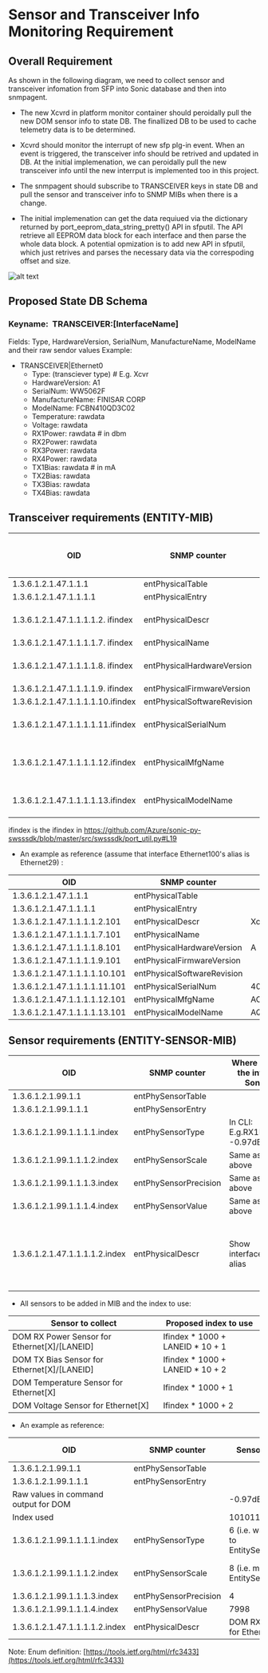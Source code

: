 # Sensor and Transceiver Info Monitoring Requirement
## Overall Requirement
As shown in the following diagram, we need to collect sensor and transceiver infomation from SFP into Sonic database and then into snmpagent.

- The new Xcvrd in platform monitor container should peroidally pull the new DOM sensor info to state DB. The finallized DB to be used to cache telemetry data is to be determined.

- Xcvrd should monitor the interrupt of new sfp plg-in event. When an event is triggered, the transceiver info should be retrived and updated in DB. At the initial implemenation, we can peroidally pull the new transceiver info until the new interrput is implemented too in this project.

- The snmpagent should subscribe to TRANSCEIVER keys in state DB and pull the sensor and transceiver info to SNMP MIBs when there is a change.

- The initial implemenation can get the data requiued via the dictionary returned by port_eeprom_data_string_pretty() API in sfputil. The API retrieve all EEPROM data block for each interface and then parse the whole data block. A potential opmization is to add new API in sfputil, which just retrives and parses the necessary data via the correspoding offset and size.

![alt text](https://github.com/Azure/SONiC/blob/gh-pages/doc/SensorMonitor.PNG)

## Proposed State DB Schema
### Keyname:  TRANSCEIVER:[InterfaceName]
Fields: Type, HardwareVersion, SerialNum, ManufactureName, ModelName and their raw sendor values
Example:
- TRANSCEIVER|Ethernet0
    - Type: (transciever type) # E.g. Xcvr
    - HardwareVersion: A1
    - SerialNum: WW5062F
    - ManufactureName: FINISAR CORP
    - ModelName: FCBN410QD3C02
    - Temperature: rawdata
    - Voltage: rawdata
    - RX1Power: rawdata # in dbm
    - RX2Power: rawdata
    - RX3Power: rawdata
    - RX4Power: rawdata
    - TX1Bias: rawdata  # in mA
    - TX2Bias: rawdata
    - TX3Bias: rawdata
    - TX4Bias: rawdata


## Transceiver requirements (ENTITY-MIB)

| OID | SNMP counter | Where to get the info in Sonic. | Example: |
| --- | --- | --- | --- |
| 1.3.6.1.2.1.47.1.1.1 | entPhysicalTable |   |   |
| 1.3.6.1.2.1.47.1.1.1.1 | entPhysicalEntry |   |   |
| 1.3.6.1.2.1.47.1.1.1.1.2. ifindex | entPhysicalDescr | Show interfaces alias | Xcvr for Ethernet29 |
| 1.3.6.1.2.1.47.1.1.1.1.7. ifindex | entPhysicalName | skipped |"" |
| 1.3.6.1.2.1.47.1.1.1.1.8. ifindex | entPhysicalHardwareVersion | Vendor Rev in CLI or sfputil | A1 |
| 1.3.6.1.2.1.47.1.1.1.1.9. ifindex | entPhysicalFirmwareVersion | Skipped | ""  |
| 1.3.6.1.2.1.47.1.1.1.1.10.ifindex | entPhysicalSoftwareRevision | Skipped | ""  |
| 1.3.6.1.2.1.47.1.1.1.1.11.ifindex | entPhysicalSerialNum | Vendor SN in CLI or sfputil | WW5062F |
| 1.3.6.1.2.1.47.1.1.1.1.12.ifindex | entPhysicalMfgName | Vendor Name in CLI or sfputil | FINISAR CORP |
| 1.3.6.1.2.1.47.1.1.1.1.13.ifindex | entPhysicalModelName | Vendor PN in CLI or sfputil| FCBN410QD3C02 |

ifindex is the ifindex in https://github.com/Azure/sonic-py-swsssdk/blob/master/src/swsssdk/port_util.py#L19

- An example as reference (assume that interface Ethernet100's alias is Ethernet29) :

| OID | SNMP counter | Value |
| --- | --- | --- |
| 1.3.6.1.2.1.47.1.1.1 | entPhysicalTable |   |
| 1.3.6.1.2.1.47.1.1.1.1 | entPhysicalEntry |   |
| 1.3.6.1.2.1.47.1.1.1.1.2.101 | entPhysicalDescr | Xcvr for Ethernet29 |
| 1.3.6.1.2.1.47.1.1.1.1.7.101 | entPhysicalName | |
| 1.3.6.1.2.1.47.1.1.1.1.8.101 | entPhysicalHardwareVersion | A |
| 1.3.6.1.2.1.47.1.1.1.1.9.101 | entPhysicalFirmwareVersion |   |
| 1.3.6.1.2.1.47.1.1.1.1.10.101 | entPhysicalSoftwareRevision |   |
| 1.3.6.1.2.1.47.1.1.1.1.11.101 | entPhysicalSerialNum | 40714F20112 |
| 1.3.6.1.2.1.47.1.1.1.1.12.101 | entPhysicalMfgName | AOI |
| 1.3.6.1.2.1.47.1.1.1.1.13.101 | entPhysicalModelName | AQOA9N09ADLN0720 |


## Sensor requirements (ENTITY-SENSOR-MIB)

| OID | SNMP counter | Where to get the info in Sonic. | Example: |
| --- | --- | --- | --- |
| 1.3.6.1.2.1.99.1.1 | entPhySensorTable |   |   |
| 1.3.6.1.2.1.99.1.1.1 | entPhySensorEntry |   |   |
| 1.3.6.1.2.1.99.1.1.1.1.index | entPhySensorType | In CLI: E.g.RX1Power: -0.97dBm | 6 |
| 1.3.6.1.2.1.99.1.1.1.2.index | entPhySensorScale | Same as above | 8 |
| 1.3.6.1.2.1.99.1.1.1.3.index | entPhySensorPrecision | Same as above | 4 |
| 1.3.6.1.2.1.99.1.1.1.4.index | entPhySensorValue | Same as above | 7998 |
| 1.3.6.1.2.1.47.1.1.1.1.2.index | entPhysicalDescr | Show interfaces alias | DOM RX Power Sensor for DOM RX Power Sensor for Ethernet29/1 |

- All sensors to be added in MIB and the index to use:

| Sensor to collect | Proposed index to use |
| --- | --- |
| DOM RX Power Sensor for Ethernet[X]/[LANEID] | Ifindex \* 1000  + LANEID \* 10 + 1 |
| DOM TX Bias Sensor for Ethernet[X]/[LANEID] | Ifindex \* 1000  + LANEID \* 10 + 2 |
| DOM Temperature Sensor for Ethernet[X] | Ifindex \* 1000  + 1 |
| DOM Voltage Sensor for Ethernet[X] | Ifindex \* 1000 + 2 |

- An example as reference:

| OID | SNMP counter | Sensor 1 RX Power | Sensor 2 TX Bias Sensor | Sensor 3 Temperature | Sensor 4 Voltage |
| --- | --- | --- | --- | --- | --- |
| 1.3.6.1.2.1.99.1.1 | entPhySensorTable |   |   |   |   |
| 1.3.6.1.2.1.99.1.1.1 | entPhySensorEntry |   |   |   |   |
| Raw values in command output for DOM |   | -0.97dBm | 4.44mA | 25.39 | 3.37 Volts |
| Index used |   | 101011 | 101012 | 101001 | 101002 |
| 1.3.6.1.2.1.99.1.1.1.1.index | entPhySensorType |  6   (i.e.  watts according to EntitySensorDataType) | 5 (i.e.  amperes according to EntitySensorDataType) |  8   (i.e.  Celsius according to EntitySensorDataType) |  6   (i.e.  voltsDC according to EntitySensorDataType) |
| 1.3.6.1.2.1.99.1.1.1.2.index | entPhySensorScale |  8  (i.e.  milli according to EntitySensorDataScale) |  8  (i.e.  milli according to EntitySensorDataScale) |  9  (i.e.  units according to EntitySensorDataScale) |  9  (i.e.  units according to EntitySensorDataScale) |
| 1.3.6.1.2.1.99.1.1.1.3.index | entPhySensorPrecision |  4 | 2 | 1 | 2 |
| 1.3.6.1.2.1.99.1.1.1.4.index | entPhySensorValue | 7998 | 444 | 25.4 | 337 |
| 1.3.6.1.2.1.47.1.1.1.1.2.index | entPhysicalDescr | DOM RX Power Sensor for Ethernet29/1 | DOM RX Power Sensor for Ethernet29/1 | DOM Temperature Sensor for Ethernet29 | DOM Voltage Sensor for Ethernet29 |

Note: Enum definition:   [https://tools.ietf.org/html/rfc3433](https://tools.ietf.org/html/rfc3433)
